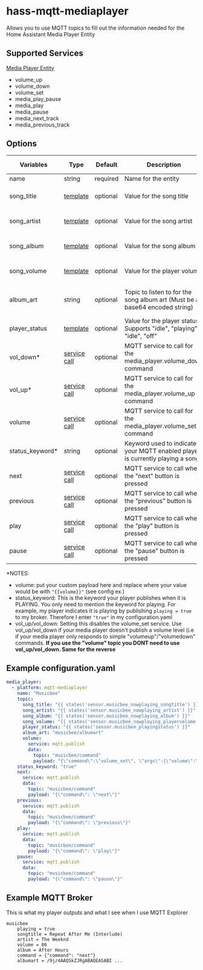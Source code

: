# hass-mqtt-mediaplayer

Allows you to use MQTT topics to fill out the information needed for the Home Assistant Media Player Entity

## Supported Services

[Media Player Entity](https://www.home-assistant.io/integrations/media_player/)

* volume_up
* volume_down
* volume_set
* media_play_pause
* media_play
* media_pause
* media_next_track
* media_previous_track

## Options

| Variables      | Type                                                                      | Default  | Description                                                                       | Expected Payload            | Example                                                                 |
|----------------|---------------------------------------------------------------------------|----------|-----------------------------------------------------------------------------------|-----------------------------|-------------------------------------------------------------------------|
| name           | string                                                                    | required | Name for the entity                                                               | string                      | ```"Musicbee"```                                                        |
| song_title     | [template](https://www.home-assistant.io/integrations/template/)                                                                    | optional | Value for the song title                                             | string                      | * see configuration.yaml ex.                                              |
| song_artist    | [template](https://www.home-assistant.io/integrations/template/)                                                                    | optional | Value for the song artist                                            | string                      | * see configuration.yaml ex.                                                 |
| song_album     | [template](https://www.home-assistant.io/integrations/template/)                                                                    | optional | Value for the song album                                        | string                      | * see configuration.yaml ex.                                                  |
| song_volume    | [template](https://www.home-assistant.io/integrations/template/)                                                                    | optional | Value for the player volume                                          | int (0 to 100)       | * see configuration.yaml ex.                                                 |
| album_art      | string                                                                    | optional | Topic to listen to for the song album art (Must be a base64 encoded string)       | string (base64 encoded url) | ```"musicbee/albumart"```                                               |
| player_status  | [template](https://www.home-assistant.io/integrations/template/)                                                                    | optional | Value for the player status. Supports "idle", "playing", "idle", "off"                         | string                      | * see configuration.yaml ex.                                          |
| vol_down*          | [service call](https://www.home-assistant.io/docs/scripts/service-calls/) | optional | MQTT service to call for the media_player.volume_down command                           | N/A                         | * see configuration.yaml ex.                                                |
| vol_up*          | [service call](https://www.home-assistant.io/docs/scripts/service-calls/) | optional | MQTT service to call for the media_player.volume_up command                           | N/A                         | * see configuration.yaml ex.                                                |
| volume      | [service call](https://www.home-assistant.io/docs/scripts/service-calls/)                                                                    | optional | MQTT service to call for the media_player.volume_set command                                    | string                      | * see configuration.yaml                                                |
| status_keyword* | string                                                                    | optional | Keyword used to indicate your MQTT enabled player is currently playing a song     | string                      | ```"true"```                                                            |
| next           | [service call](https://www.home-assistant.io/docs/scripts/service-calls/) | optional | MQTT service to call when the "next" button is pressed                            | N/A                         | * see configuration.yaml ex.                                                |
| previous       | [service call](https://www.home-assistant.io/docs/scripts/service-calls/) | optional | MQTT service to call when the "previous" button is pressed                        | N/A                         | * see configuration.yaml ex.                                                |
| play           | [service call](https://www.home-assistant.io/docs/scripts/service-calls/) | optional | MQTT service to call when the "play" button is pressed                            | N/A                         | * see configuration.yaml ex.                                                |
| pause          | [service call](https://www.home-assistant.io/docs/scripts/service-calls/) | optional | MQTT service to call when the "pause" button is pressed                           | N/A                         | * see configuration.yaml ex.                                                |

*NOTES:

 * volume: put your custom payload here and replace where your value would be with ``"{{volume}}"`` (see config ex.)
 * status_keyword: This is the keyword your player publishes when it is PLAYING. You only need to mention the keyword for playing. For example, my player indicates it is playing by publishing ```playing = true``` to my broker. Therefore I enter ```"true"``` in my configuration.yaml
 * vol_up/vol_down: Setting this disables the volume_set service. Use vol_up/vol_down if your media player doesn't publish a volume level (i.e if your media player only responds to simple "volumeup"/"volumedown" commands. **If you use the "volume" topic you DONT need to use vol_up/vol_down. Same for the reverse**
 
 
 
## Example configuration.yaml

```yaml
media_player:  
  - platform: mqtt-mediaplayer
    name: "Musicbee"
    topic:
      song_title: "{{ states('sensor.musicbee_nowplaying_songtitle') }}"
      song_artist: "{{ states('sensor.musicbee_nowplaying_artist') }}"
      song_album: "{{ states('sensor.musicbee_nowplaying_album') }}"
      song_volume: "{{ states('sensor.musicbee_nowplaying_playervolume') }}"
      player_status: "{{ states('sensor.musicbee_playingstatus') }}"
      album_art: "musicbee/albumart"
      volume:
        service: mqtt.publish
        data:
          topic: "musicbee/command"
          payload: "{\"command\":\"volume_set\", \"args\":{\"volume\":\"{{volume}}\"}}"
    status_keyword: "true"
    next:
      service: mqtt.publish
      data:
        topic: "musicbee/command"
        payload: "{\"command\": \"next\"}"
    previous:
      service: mqtt.publish
      data:
        topic: "musicbee/command"
        payload: "{\"command\": \"previous\"}"
    play:
      service: mqtt.publish
      data:
        topic: "musicbee/command"
        payload: "{\"command\": \"play\"}"
    pause:
      service: mqtt.publish
      data:
        topic: "musicbee/command"
        payload: "{\"command\": \"pause\"}"

```

## Example MQTT Broker

This is what my player outputs and what I see when I use MQTT Explorer

```
musicbee
	playing = true
	songtitle = Repeat After Me (Interlude)
	artist = The Weeknd
	volume = 86
	album = After Hours
	command = {"command": "next"}
	albumart = /9j/4AAQSkZJRgABAQEASABI ...
```
